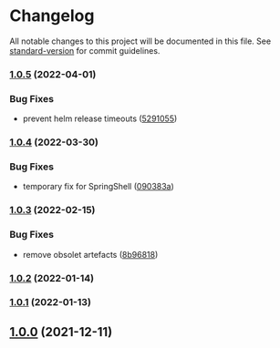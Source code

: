 # Changelog

All notable changes to this project will be documented in this file. See [standard-version](https://github.com/conventional-changelog/standard-version) for commit guidelines.

### [1.0.5](https://github.com/innovation-hub-bergisches-rheinland/prox-professor-profile-service/compare/v1.0.4...v1.0.5) (2022-04-01)


### Bug Fixes

* prevent helm release timeouts ([5291055](https://github.com/innovation-hub-bergisches-rheinland/prox-professor-profile-service/commit/529105583ab6b3962d339a05ef896733f0da7d48))

### [1.0.4](https://github.com/innovation-hub-bergisches-rheinland/prox-professor-profile-service/compare/v1.0.3...v1.0.4) (2022-03-30)


### Bug Fixes

* temporary fix for SpringShell ([090383a](https://github.com/innovation-hub-bergisches-rheinland/prox-professor-profile-service/commit/090383a93902688e7b81628a0df1fdb94b4a4091))

### [1.0.3](https://github.com/innovation-hub-bergisches-rheinland/prox-professor-profile-service/compare/v1.0.2...v1.0.3) (2022-02-15)


### Bug Fixes

* remove obsolet artefacts ([8b96818](https://github.com/innovation-hub-bergisches-rheinland/prox-professor-profile-service/commit/8b96818db375544a9c93c68acf6a3aba014329ac))

### [1.0.2](https://github.com/innovation-hub-bergisches-rheinland/prox-professor-profile-service/compare/v1.0.1...v1.0.2) (2022-01-14)

### [1.0.1](https://github.com/innovation-hub-bergisches-rheinland/prox-professor-profile-service/compare/v1.0.0...v1.0.1) (2022-01-13)

## [1.0.0](https://github.com/innovation-hub-bergisches-rheinland/prox-professor-profile-service/compare/v0.2.1...v1.0.0) (2021-12-11)
